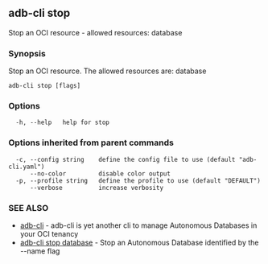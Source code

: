 ## adb-cli stop

Stop an OCI resource - allowed resources: database

### Synopsis

Stop an OCI resource.
The allowed resources are: database

```
adb-cli stop [flags]
```

### Options

```
  -h, --help   help for stop
```

### Options inherited from parent commands

```
  -c, --config string    define the config file to use (default "adb-cli.yaml")
      --no-color         disable color output
  -p, --profile string   define the profile to use (default "DEFAULT")
      --verbose          increase verbosity
```

### SEE ALSO

* [adb-cli](adb-cli.md)	 - adb-cli is yet another cli to manage Autonomous Databases in your OCI tenancy
* [adb-cli stop database](adb-cli_stop_database.md)	 - Stop an Autonomous Database identified by the --name flag

